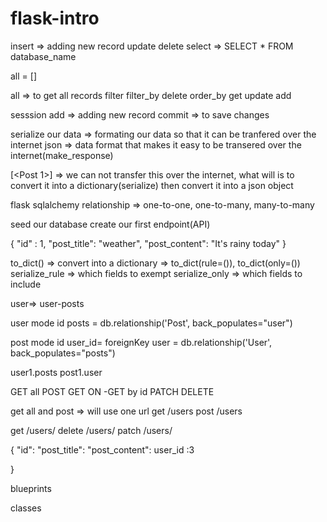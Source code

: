 # flask-intro
<!-- Querying database -->
<!-- sql => structured query language -->
insert => adding new record
update
delete
select => SELECT * FROM database_name

all = []

<!-- flask-sqlalchemy methods -->
all => to get all records
filter
filter_by
delete
order_by
get
update
add


<!-- db instance -->
sesssion
add => adding new record
commit => to save changes

<!-- class Post:
   def __init__(self, post_title, post_content, id = None):
       self.post_title = post_title
       self.post_content = post_content
       self.id = id

post1 = Post('Travel', "The dubai trip was interesting") -->

serialize our data => formating our data so that it can be tranfered over the internet
json => data format that makes it easy to be transered over the internet(make_response)

[<Post 1>] => we can not transfer this over the internet, what will is to convert it into a dictionary(serialize) then convert it into a json object

flask sqlalchemy relationship => one-to-one, one-to-many, many-to-many
<!-- foreignKey
relashionship
back_populates  -->
seed our database
create our first endpoint(API)

{
    "id" : 1,
    "post_title": "weather",
    "post_content": "It's rainy today"
}
<!-- SerializerMixin -->
to_dict() => convert into a dictionary => to_dict(rule=()), to_dict(only=())
serialize_rule => which fields to exempt
serialize_only => which fields to include

<!-- serializing relationship -->
user=> user-posts

user mode
id
posts = db.relationship('Post', back_populates="user")

post mode
id
user_id= foreignKey
user = db.relationship('User', back_populates="posts")

user1.posts
post1.user

<!-- main focus will be building apis -->
<!-- CRUD OPERATION -->
GET all
POST
GET ON -GET by id
PATCH
DELETE

get all and post => will use one url
get /users
post /users

<!-- get by id -->

get /users/<id>
delete /users/<id>
patch /users/<id>

<!-- recursion depth -->
{
    "id":
    "post_title":
    "post_content":
    user_id :3
   
}

<!-- modularising our code -->
blueprints

<!-- flask restful api -->
classes